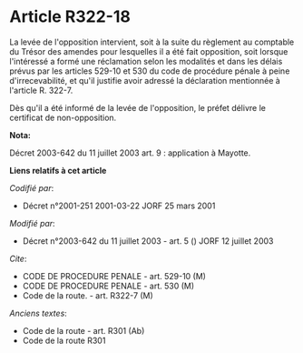 # Article R322-18

La levée de l'opposition intervient, soit à la suite du règlement au comptable du Trésor des amendes pour lesquelles il a été
fait opposition, soit lorsque l'intéressé a formé une réclamation selon les modalités et dans les délais prévus par les
articles 529-10 et 530 du code de procédure pénale à peine d'irrecevabilité, et qu'il justifie avoir adressé la déclaration
mentionnée à l'article R. 322-7.

Dès qu'il a été informé de la levée de l'opposition, le préfet délivre le certificat de non-opposition.

**Nota:**

Décret 2003-642 du 11 juillet 2003 art. 9 : application à Mayotte.

**Liens relatifs à cet article**

_Codifié par_:

  - Décret n°2001-251 2001-03-22 JORF 25 mars 2001

_Modifié par_:

  - Décret n°2003-642 du 11 juillet 2003 - art. 5 () JORF 12 juillet 2003

_Cite_:

  - CODE DE PROCEDURE PENALE - art. 529-10 (M)
  - CODE DE PROCEDURE PENALE - art. 530 (M)
  - Code de la route. - art. R322-7 (M)

_Anciens textes_:

  - Code de la route - art. R301 (Ab)
  - Code de la route R301
